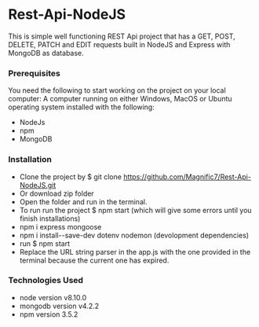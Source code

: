 # Rest-Api-NodeJS
This is simple well functioning REST Api project that has a GET, POST, DELETE, PATCH and EDIT requests built in NodeJS and Express with MongoDB as database.

### Prerequisites

You need the following to start working on the project on your local computer:
A computer running on either Windows, MacOS or Ubuntu operating system installed with the following:
* NodeJs
* npm
* MongoDB

### Installation 
* Clone the project by  $ git clone https://github.com/Magnific7/Rest-Api-NodeJS.git
* Or download zip folder
* Open the folder and run in the terminal.
* To run run the project $ npm start (which will give some errors until you finish installations)
* npm i express mongoose
* npm i install--save-dev dotenv nodemon (devolopment dependencies)
* run $ npm start 
* Replace the URL string parser in the app.js with the one provided in the terminal because the current one has expired.

### Technologies Used

* node version v8.10.0
* mongodb version v4.2.2
* npm version 3.5.2
